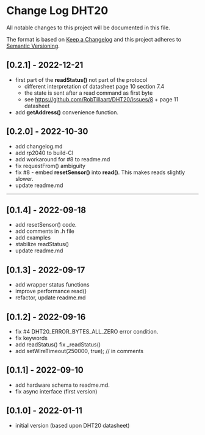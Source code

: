 # Change Log DHT20

All notable changes to this project will be documented in this file.

The format is based on [Keep a Changelog](http://keepachangelog.com/)
and this project adheres to [Semantic Versioning](http://semver.org/).


## [0.2.1] - 2022-12-21
- first part of the **readStatus()** not part of the protocol 
  - different interpretation of datasheet page 10 section 7.4
  - the state is sent after a read command as first byte
  - see https://github.com/RobTillaart/DHT20/issues/8 + page 11 datasheet
- add **getAddress()** convenience function.


## [0.2.0] - 2022-10-30
- add changelog.md
- add rp2040 to build-CI
- add workaround for #8 to readme.md
- fix requestFrom() ambiguity
- fix #8 - embed **resetSensor()** into **read()**.
  This makes reads slightly slower.
- update readme.md

----

## [0.1.4] - 2022-09-18
- add resetSensor() code.
- add comments in .h file
- add examples
- stabilize readStatus()
- update readme.md

## [0.1.3] - 2022-09-17
- add wrapper status functions
- improve performance read()
- refactor, update readme.md

## [0.1.2] - 2022-09-16
- fix #4 DHT20_ERROR_BYTES_ALL_ZERO error condition.
- fix keywords
- add readStatus()  fix _readStatus()
- add setWireTimeout(250000, true);  //  in comments

## [0.1.1] - 2022-09-10
- add hardware schema to readme.md.
- fix async interface (first version)

## [0.1.0] - 2022-01-11
- initial version (based upon DHT20 datasheet)

